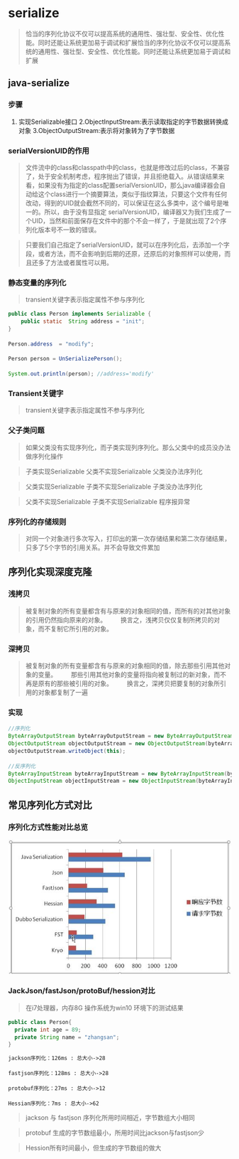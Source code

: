 # serialize

> 恰当的序列化协议不仅可以提高系统的通用性、强壮型、安全性、优化性能。同时还能让系统更加易于调试和扩展恰当的序列化协议不仅可以提高系统的通用性、强壮型、安全性、优化性能。同时还能让系统更加易于调试和扩展

## java-serialize

### 步骤

1.	实现Serializable接口
   2.ObjectInputStream:表示读取指定的字节数据转换成对象
   3.ObjectOutputStream:表示将对象转为了字节数据

### serialVersionUID的作用

> 文件流中的class和classpath中的class，也就是修改过后的class，不兼容了，处于安全机制考虑，程序抛出了错误，并且拒绝载入。从错误结果来看，如果没有为指定的class配置serialVersionUID，那么java编译器会自动给这个class进行一个摘要算法，类似于指纹算法，只要这个文件有任何改动，得到的UID就会截然不同的，可以保证在这么多类中，这个编号是唯一的。所以，由于没有显指定 serialVersionUID，编译器又为我们生成了一个UID，当然和前面保存在文件中的那个不会一样了，于是就出现了2个序列化版本号不一致的错误。


> 只要我们自己指定了serialVersionUID，就可以在序列化后，去添加一个字段，或者方法，而不会影响到后期的还原，还原后的对象照样可以使用，而且还多了方法或者属性可以用。


### 静态变量的序列化

> transient关键字表示指定属性不参与序列化

```java
public class Person implements Serializable {
    public static  String address = "init";
}

Person.address  = "modify";

Person person = UnSerializePerson();

System.out.println(person); //address='modify'

```

###  Transient关键字

> transient关键字表示指定属性不参与序列化

### 父子类问题

> 如果父类没有实现序列化，而子类实现列序列化。那么父类中的成员没办法做序列化操作


> 子类实现Serializable  父类不实现Serializable   父类没办法序列化


>  父类实现Serializable  子类不实现Serializable   子类没办法序列化


>  父类不实现Serializable  子类不实现Serializable   程序报异常

### 序列化的存储规则

> 对同一个对象进行多次写入，打印出的第一次存储结果和第二次存储结果，只多了5个字节的引用关系。并不会导致文件累加


## 序列化实现深度克隆

### 浅拷贝

> 被复制对象的所有变量都含有与原来的对象相同的值，而所有的对其他对象的引用仍然指向原来的对象。
>   　　换言之，浅拷贝仅仅复制所拷贝的对象，而不复制它所引用的对象。

### 深拷贝

> 被复制对象的所有变量都含有与原来的对象相同的值，除去那些引用其他对象的变量。
>   　　那些引用其他对象的变量将指向被复制过的新对象，而不再是原有的那些被引用的对象。
>   　　换言之，深拷贝把要复制的对象所引用的对象都复制了一遍

### 实现

```java
//序列化
ByteArrayOutputStream byteArrayOutputStream = new ByteArrayOutputStream();
ObjectOutputStream objectOutputStream = new ObjectOutputStream(byteArrayOutputStream);
objectOutputStream.writeObject(this);

//反序列化
ByteArrayInputStream byteArrayInputStream = new ByteArrayInputStream(byteArrayOutputStream.toByteArray());
ObjectInputStream objectInputStream = new ObjectInputStream(byteArrayInputStream);
```
## 常见序列化方式对比

### 序列化方式性能对比总览
![](image/xuliehua.jpg)



### JackJson/fastJson/protoBuf/hession对比

> 在i7处理器，内存8G  操作系统为win10  环境下的测试结果

```java
public class Person{
  private int age = 89;
  private String name = "zhangsan";
}
```



```html
jackson序列化：126ms : 总大小->28

fastjson序列化：128ms : 总大小->28

protobuf序列化：27ms : 总大小->12

Hessian序列化：7ms : 总大小->62

```



> jackson 与 fastjson  序列化所用时间相近，字节数组大小相同



> protobuf  生成的字节数组最小，所用时间比jackson与fastjson少



> Hession所有时间最小，但生成的字节数组的做大